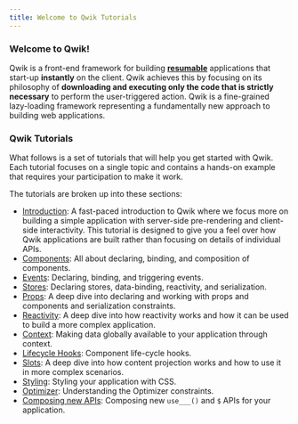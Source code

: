 ```yaml
---
title: Welcome to Qwik Tutorials
---
```


### Welcome to Qwik!

Qwik is a front-end framework for building [**resumable**](</docs/(qwik)/concepts/resumable/index.mdx>) applications that start-up **instantly** on the client. Qwik achieves this by focusing on its philosophy of **downloading and executing only the code that is strictly necessary** to perform the user-triggered action. Qwik is a fine-grained lazy-loading framework representing a fundamentally new approach to building web applications.

### Qwik Tutorials

What follows is a set of tutorials that will help you get started with Qwik. Each tutorial focuses on a single topic and contains a hands-on example that requires your participation to make it work.

The tutorials are broken up into these sections:

- [Introduction](/tutorial/introduction/component/index.mdx): A fast-paced introduction to Qwik where we focus more on building a simple application with server-side pre-rendering and client-side interactivity. This tutorial is designed to give you a feel over how Qwik applications are built rather than focusing on details of individual APIs.
- [Components](/tutorial/component/basic/index.mdx): All about declaring, binding, and composition of components.
- [Events](/tutorial/events/basic/index.mdx): Declaring, binding, and triggering events.
- [Stores](/tutorial/store/basic/index.mdx): Declaring stores, data-binding, reactivity, and serialization.
- [Props](/tutorial/props/basic/index.mdx): A deep dive into declaring and working with props and components and serialization constraints.
- [Reactivity](/tutorial/reactivity/template/index.mdx): A deep dive into how reactivity works and how it can be used to build a more complex application.
- [Context](/tutorial/context/basic/index.mdx): Making data globally available to your application through context.
- [Lifecycle Hooks](/tutorial/hooks/use-task/index.mdx): Component life-cycle hooks.
- [Slots](/tutorial/projection/slots/index.mdx): A deep dive into how content projection works and how to use it in more complex scenarios.
- [Styling](/tutorial/style/styles/index.mdx): Styling your application with CSS.
- [Optimizer](/tutorial/qrl/optimizer/index.mdx): Understanding the Optimizer constraints.
- [Composing new APIs](/tutorial/composing/dollar/index.mdx): Composing new `use___()` and `$` APIs for your application.

